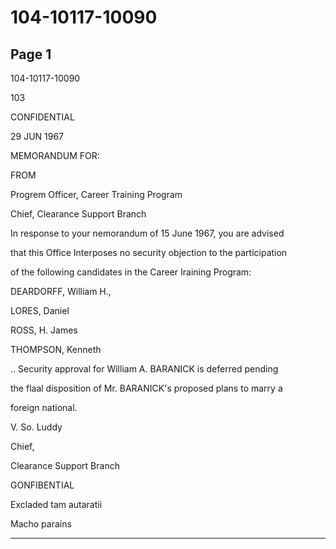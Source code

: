 # 104-10117-10090

## Page 1

104-10117-10090

103

CONFIDENTIAL

29 JUN 1967

MEMORANDUM FOR:

FROM

Progrem Officer, Career Training Program

Chief, Clearance Support Branch

In response to your nemorandum of 15 June 1967, you are advised

that this Office Interposes no security objection to the participation

of the following candidates in the Career Iraining Program:

DEARDORFF, William H.,

LORES, Daniel

ROSS, H. James

THOMPSON, Kenneth

.. Security approval for William A. BARANICK is deferred pending

the flaal disposition of Mr. BARANICK's proposed plans to marry a

foreign national.

V. So. Luddy

Chief,

Clearance Support Branch

GONFIBENTIAL

Excladed tam autaratii

Macho parains

---

